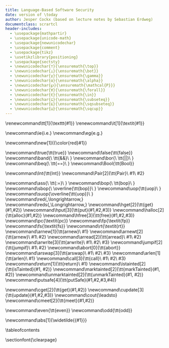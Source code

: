```yaml
---
title: Language-Based Software Security
date: version of \today
author: Jesper Cockx (based on lecture notes by Sebastian Erdweg)
documentclass: scrartcl
header-includes:
  - \usepackage{mathpartir}
  - \usepackage{unicode-math}
  - \usepackage{newunicodechar}
  - \usepackage{comment}
  - \usepackage{tikz}
  - \usetikzlibrary{positioning}
  - \usepackage{sectsty}
  - \newunicodechar{⊤}{\ensuremath{\top}}
  - \newunicodechar{⊥}{\ensuremath{\bot}}
  - \newunicodechar{γ}{\ensuremath{\gamma}}
  - \newunicodechar{α}{\ensuremath{\alpha}}
  - \newunicodechar{℘}{\ensuremath{\mathcal{P}}}
  - \newunicodechar{∀}{\ensuremath{\forall}}
  - \newunicodechar{∈}{\ensuremath{\in}}
  - \newunicodechar{⊆}{\ensuremath{\subseteq}}
  - \newunicodechar{⊑}{\ensuremath{\sqsubseteq}}
  - \newunicodechar{⊔}{\ensuremath{\sqcup}}
---
```



\renewcommand\tt[1]{\texttt{#1}}
\renewcommand\it[1]{\textit{#1}}

\newcommand\ie{i.e.}
\newcommand\eg{e.g.}

\newcommand\new[1]{{\color{red}#1}}

\newcommand\true{\tt{true}}
\newcommand\false{\tt{false}}
\newcommand\band{\ \tt{\&\&}\ }
\newcommand\bor{\ \tt{||}\ }
\newcommand\beq{\ \tt{==}\ }
\newcommand\Bool{\tt{Bool}}

\newcommand\Int{\tt{Int}}
\newcommand\Pair[2]{\tt{Pair}\ #1\ #2}

\newcommand\ass{\ \tt{:=}\ }
\newcommand\bop{\ \tt{bop}\ }
\newcommand\sbop{\ \overline{\tt{bop}}\ }
\newcommand\uop{\tt{uop}\ }
\newcommand\suop{\overline{\tt{uop}}\ }
\newcommand\red{\,\longrightarrow\,}
\newcommand\reds{\,\Longrightarrow\,}
\newcommand\hget[2]{\tt{get}(#1,#2)}
\newcommand\hput[3]{\tt{put}(#1,#2,#3)}
\newcommand\halloc[2]{\tt{alloc}(#1,#2)}
\newcommand\hfree[3]{\tt{free}(#1,#2,#3)}
\newcommand\pc{\textit{pc}}
\newcommand\fp{\textit{fp}}
\newcommand\fs{\textit{fs}}
\newcommand\rt{\textit{rt}}
\newcommand\arnew[1]{\tt{arnew}\ #1}
\newcommand\arnewt[2]{\tt{arnew}\ #1\ #2}
\newcommand\arread[2]{\tt{arread}\ #1\ #2}
\newcommand\arwrite[3]{\tt{arwrite}\ #1\ #2\ #3}
\newcommand\jumpif[2]{\tt{jumpif}\ #1\ #2}
\newcommand\abort[0]{\tt{abort}}
\newcommand\arswap[3]{\tt{arswap}\ #1\ #2\ #3}
\newcommand\arlen[1]{\tt{arlen}\ #1}
\newcommand\call[3]{\tt{call}\ #1\ #2\ #3}
\newcommand\return[1]{\tt{return}\ #1}
\newcommand\istainted[2]{\tt{isTainted}(#1, #2)}
\newcommand\marktainted[2]{\tt{markTainted}(#1, #2)}
\newcommand\unmarktainted[2]{\tt{unmarkTainted}(#1, #2)}
\newcommand\putsafe[4]{\tt{putSafe}(#1,#2,#3,#4)}

\newcommand\cget[2]{\tt{get}(#1,#2)}
\newcommand\cupdate[3]{\tt{update}(#1,#2,#3)}
\newcommand\cout{\leadsto}
\newcommand\cmeet[2]{\tt{meet}(#1,#2)}

\newcommand\even{\tt{even}}
\newcommand\odd{\tt{odd}}

\newcommand\abs[1]{\widetilde{{#1}}}

\tableofcontents

\sectionfont{\clearpage}
